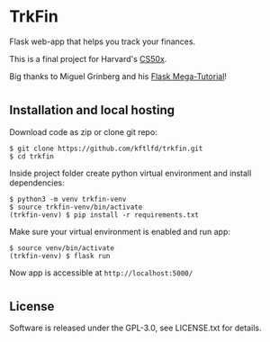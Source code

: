# TrkFin

Flask web-app that helps you track your finances.

This is a final project for Harvard's [CS50x](https://cs50.harvard.edu/x/2022/).

Big thanks to Miguel Grinberg and his [Flask Mega-Tutorial](https://blog.miguelgrinberg.com/post/the-flask-mega-tutorial-part-i-hello-world)!

#

## Installation and local hosting

Download code as zip or clone git repo:
```
$ git clone https://github.com/kftlfd/trkfin.git
$ cd trkfin
```

Inside project folder create python virtual environment and install dependencies:
```
$ python3 -m venv trkfin-venv
$ source trkfin-venv/bin/activate
(trkfin-venv) $ pip install -r requirements.txt
```

Make sure your virtual environment is enabled and run app:
```
$ source venv/bin/activate
(trkfin-venv) $ flask run
```

Now app is accessible at `http://localhost:5000/`

#

## License

Software is released under the GPL-3.0, see LICENSE.txt for details.